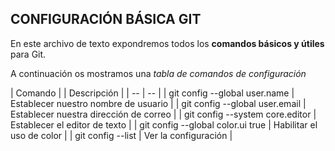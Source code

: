 ## CONFIGURACIÓN BÁSICA GIT

En este archivo de texto expondremos todos los **comandos básicos y útiles** para Git.

A continuación os mostramos una *tabla de comandos de configuración*

| Comando |  | Descripción |
| -- | -- |
| git config --global user.name <name> | Establecer nuestro nombre de usuario | 
| git config --global user.email <email> | Establecer nuestra dirección de correo | 
| git config --system core.editor <editor> | Establecer el editor de texto | 
| git config --global color.ui true | Habilitar el uso de color |
| git config --list | Ver la configuración |